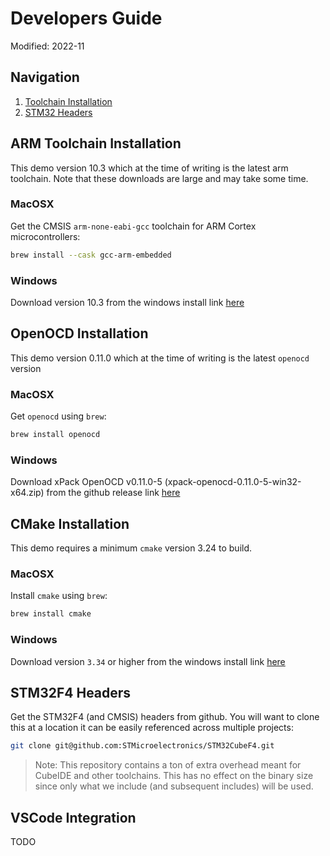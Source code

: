 # Developers Guide

Modified: 2022-11

## Navigation
1. [Toolchain Installation](#toolchain-installation)
2. [STM32 Headers](#stm32-headers)

## ARM Toolchain Installation
This demo version 10.3 which at the time of writing is the latest arm toolchain. Note that these downloads are large and may take some time.
### MacOSX
Get the CMSIS `arm-none-eabi-gcc` toolchain for ARM Cortex microcontrollers:
```bash
brew install --cask gcc-arm-embedded
```
### Windows
Download version 10.3 from the windows install link [here](https://developer.arm.com/downloads/-/gnu-rm)

## OpenOCD Installation
This demo version 0.11.0 which at the time of writing is the latest `openocd` version
### MacOSX
Get `openocd` using `brew`:
```bash
brew install openocd
```
### Windows
Download xPack OpenOCD v0.11.0-5 (xpack-openocd-0.11.0-5-win32-x64.zip) from the github release link [here](https://github.com/xpack-dev-tools/openocd-xpack/releases)

## CMake Installation
This demo requires a minimum `cmake` version 3.24 to build.
### MacOSX
Install `cmake` using `brew`:
```bash
brew install cmake
```
### Windows
Download version `3.34` or higher from the windows install link [here](https://cmake.org/download/)

## STM32F4 Headers
Get the STM32F4 (and CMSIS) headers from github. You will want to clone this at a location it can be easily referenced across multiple projects:
```bash
git clone git@github.com:STMicroelectronics/STM32CubeF4.git
```
> Note: This repository contains a ton of extra overhead meant for CubeIDE and other toolchains. This has no effect on the binary size since only what we include (and subsequent includes) will be used.

## VSCode Integration
TODO